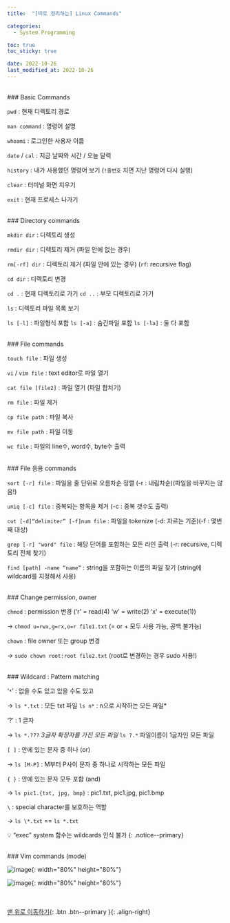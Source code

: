 ```yaml
---
title:  "[따로 정리하는] Linux Commands" 

categories:
  - System Programming

toc: true
toc_sticky: true

date: 2022-10-26
last_modified_at: 2022-10-26
---
```

  

<br/>   
### Basic Commands

`pwd` : 현재 디렉토리 경로

`man command` : 명령어 설명 

`whoami` :  로그인한 사용자 이름

`date` / `cal` : 지금 날짜와 시간 / 오늘 달력 

`history` : 내가 사용했던 명령어 보기 (`!줄번호`  치면 지난 명령어 다시 실행)

`clear` : 터미널 화면 지우기 

`exit` : 현재 프로세스 나가기 

  
<br/>    
### Directory commands

`mkdir dir` : 디렉토리 생성

`rmdir dir` : 디렉토리 제거 (파일 안에 없는 경우)

`rm[-rf] dir` : 디렉토리 제거 (파일 안에 있는 경우) (`rf`: recursive flag)

`cd dir`  : 디렉토리 변경

`cd .` : 현재 디렉토리로 가기       `cd ..` : 부모 디렉토리로 가기

`ls` : 디렉토리 파일 목록 보기 

`ls [-l]` : 파일형식 포함   `ls [-a]` : 숨긴파일 포함   `ls [-la]` : 둘 다 포함

  
<br/>   
### File commands

`touch file` : 파일 생성 

`vi` / `vim file` :  text editor로 파일 열기

`cat file [file2]`  : 파일 열기 (파일 합치기)

`rm file` : 파일 제거

`cp file path` : 파일 복사

`mv file path` : 파일 이동

`wc file` : 파일의 line수, word수, byte수 출력 

  
<br/>   
### File 응용 commands

`sort [-r] file` : 파일을 줄 단위로 오름차순 정렬  (-r : 내림차순)(파일을 바꾸지는 않음!)

`uniq [-c] file` : 중복되는 항목을 제거 (-c : 중복 갯수도 출력)

`cut [-d]“delimiter” [-f]num file` : 파일을 tokenize (-d: 자르는 기준)(-f : 몇번째 대상)

`grep [-r] "word" file` : 해당 단어를 포함하는 모든 라인 출력 (-r: recursive, 디렉토리 전체 찾기)

`find [path] -name “name”` : string을 포함하는 이름의 파일 찾기 (string에 wildcard를 지정해서 사용)

  
<br/>   
### Change permission, owner

`chmod` : permission 변경 (‘r’ = read(4)  ‘w’ = write(2)  ‘x’ = execute(1))

 -> `chmod u=rwx,g=rx,o=r file1.txt`  (= or + 모두 사용 가능, 공백 불가능)

`chown` : file owner 또는 group 변경  

 -> `sudo chown root:root file2.txt` (root로 변경하는 경우 sudo 사용!)

  
<br/>   
### Wildcard : Pattern matching

‘`*`’ : 없을 수도 있고 있을 수도 있고

 -> `ls *.txt` : 모든 txt 파일     `ls n*` : n으로 시작하는 모든 파일* 

‘?’ : 1 글자

 -> `ls *.???` *3글자 확장자를 가진 모든 파일*    `ls ?.*`  파일이름이 1글자인 모든 파일

`[ ]` : 안에 있는 문자 중 하나 (or)

 -> `ls [M-P]` : M부터 P사이 문자 중 하나로 시작하는 모든 파일

`{ }` : 안에 있는 문자 모두 포함 (and)

 -> `ls pic1.{txt, jpg, bmp}` : pic1.txt, pic1.jpg, pic1.bmp

`\` : special character를 보호하는 역할 

 -> `ls \*.txt` == `ls *.txt`
<br/>
 
💡 “exec” system 함수는 wildcards 인식 불가 
{: .notice--primary} 


<br/>   
### Vim commands (mode)

![image](https://user-images.githubusercontent.com/86834982/198948309-3885db44-5002-4376-be19-465272d423db.png){: width="80%" height="80%"}

![image](https://user-images.githubusercontent.com/86834982/198948305-d9303a2d-d25d-42a1-86eb-6806c5c3ee8b.png){: width="80%" height="80%"}
   
<br/><br/>
[맨 위로 이동하기](#){: .btn .btn--primary }{: .align-right}
